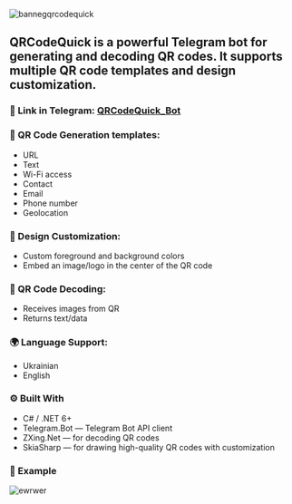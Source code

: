 ![bannegqrcodequick](https://github.com/user-attachments/assets/3aaed914-aec1-4510-9c25-b95a59b4e366)

## **QRCodeQuick** is a powerful Telegram bot for generating and decoding QR codes. It supports multiple QR code templates and design customization.

### 🔗 Link in Telegram: [QRCodeQuick_Bot](https://t.me/QRCodeQuick_Bot)

### 🔹 QR Code Generation templates:
- URL
- Text
- Wi-Fi access
- Contact 
- Email
- Phone number
- Geolocation

### 🎨 Design Customization:
- Custom foreground and background colors
- Embed an image/logo in the center of the QR code

### 🔄 QR Code Decoding:
- Receives images from QR
- Returns text/data

### 🌍 Language Support:
- Ukrainian
- English 

### ⚙️ Built With
- C# / .NET 6+
- Telegram.Bot — Telegram Bot API client
- ZXing.Net — for decoding QR codes
- SkiaSharp — for drawing high-quality QR codes with customization

### 📸 Example 
![ewrwer](https://github.com/user-attachments/assets/58b8ec60-8914-4ca9-a2b6-a20370a4877c)
